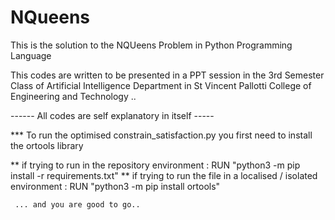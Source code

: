 # NQueens
This is the solution to the NQUeens Problem in Python Programming Language


This codes are written to be presented in a PPT session in the 3rd Semester Class of Artificial Intelligence Department in St Vincent Pallotti College
of Engineering and Technology ..

------ All codes are self explanatory in itself -----

*** To run the optimised constrain_satisfaction.py you first need to install the ortools library

 ** if trying to run in the repository environment :
     RUN "python3 -m pip install -r requirements.txt" 
 ** if trying to run the file in a localised / isolated environment :
     RUN "python3 -m pip install ortools"
     
     ... and you are good to go..
     
     
  
